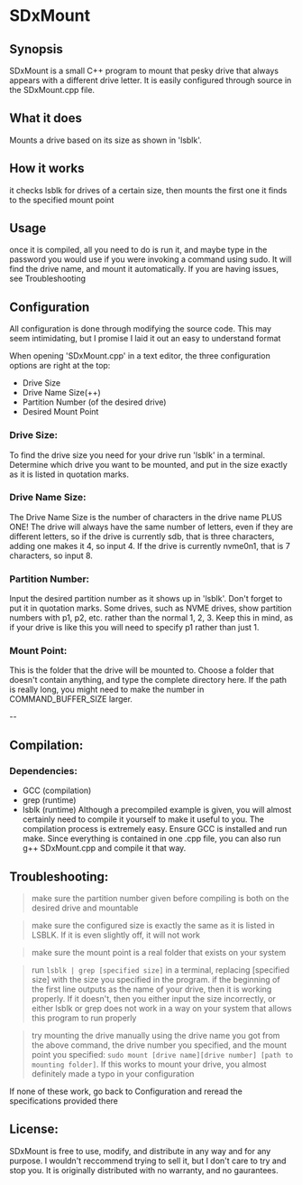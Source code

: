 # SDxMount

## Synopsis
 SDxMount is a small C++ program to mount that pesky drive that always appears with a different drive letter. It is easily configured through source in the SDxMount.cpp file.


## What it does
 Mounts a drive based on its size as shown in 'lsblk'.


## How it works
 it checks lsblk for drives of a certain size, then mounts the first one it finds to the specified mount point

## Usage
 once it is compiled, all you need to do is run it, and maybe type in the password you would use if you were invoking a command using sudo. It will find the drive name, and mount it automatically. If you are having issues, see Troubleshooting

## Configuration
 All configuration is done through modifying the source code. This may seem intimidating, but I promise I laid it out an easy to understand format

 When opening 'SDxMount.cpp' in a text editor, the three configuration options are right at the top:
 - Drive Size
 - Drive Name Size(++)
 - Partition Number (of the desired drive)
 - Desired Mount Point 

### Drive Size:
 To find the drive size you need for your drive run 'lsblk' in a terminal. Determine which drive you want to be mounted, and put in the size exactly as it is listed in quotation marks.

### Drive Name Size:
 The Drive Name Size is the number of characters in the drive name PLUS ONE! The drive will always have the same number of letters, even if they are different letters, so if the drive is currently sdb, that is three characters, adding one makes it 4, so input 4. If the drive is currently nvme0n1, that is 7 characters, so input 8.  

### Partition Number:
 Input the desired partition number as it shows up in 'lsblk'. Don't forget to put it in quotation marks. Some drives, such as NVME drives, show partition numbers with p1, p2, etc. rather than the normal 1, 2, 3. Keep this in mind, as if your drive is like this you will need to specify p1 rather than just 1.

### Mount Point:
 This is the folder that the drive will be mounted to. Choose a folder that doesn't contain anything, and type the complete directory here. If the path is really long, you might need to make the number in COMMAND_BUFFER_SIZE larger.

--

## Compilation:
### Dependencies: 
 - GCC (compilation)
 - grep (runtime)
 - lsblk (runtime)
 Although a precompiled example is given, you will almost certainly need to compile it yourself to make it useful to you. The compilation process is extremely easy. Ensure GCC is installed and run make. Since everything is contained in one .cpp file, you can also run g++ SDxMount.cpp and compile it that way.

## Troubleshooting:
 > make sure the partition number given before compiling is both on the desired drive and mountable
 
 > make sure the configured size is exactly the same as it is listed in LSBLK. If it is even slightly off, it will not work
 
 > make sure the mount point is a real folder that exists on your system
 
 > run ```lsblk | grep [specified size]``` in a terminal, replacing [specified size] with the size you specified in the program. if the beginning of the first line outputs as the name of your drive, then it is working properly. If it doesn't, then you either input the size incorrectly, or either lsblk or grep does not work in a way on your system that allows this program to run properly

 > try mounting the drive manually using the drive name you got from the above command, the drive number you specified, and the mount point you specified: ```sudo mount [drive name][drive number] [path to mounting folder]```. If this works to mount your drive, you almost definitely made a typo in your configuration

 If none of these work, go back to Configuration and reread the specifications provided there
## License:
SDxMount is free to use, modify, and distribute in any way and for any purpose. I wouldn't reccommend trying to sell it, but I don't care to try and stop you. It is originally distributed with no warranty, and no gaurantees. 
